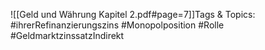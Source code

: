 
![[Geld und Währung Kapitel 2.pdf#page=7]]Tags & Topics:
   #ihrerRefinanzierungszins
   #Monopolposition
   #Rolle
   #GeldmarktzinssatzIndirekt